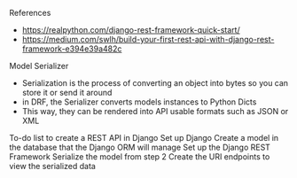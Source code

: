 References
- https://realpython.com/django-rest-framework-quick-start/
- https://medium.com/swlh/build-your-first-rest-api-with-django-rest-framework-e394e39a482c

Model Serializer
- Serialization is the process of converting an object into bytes so you can
	store it or send it around
- in DRF, the Serializer converts models instances to Python Dicts
-	This way, they can be rendered into API usable formats such as JSON or XML


To-do list to create a REST API in Django
    Set up Django
    Create a model in the database that the Django ORM will manage
    Set up the Django REST Framework
    Serialize the model from step 2
    Create the URI endpoints to view the serialized data
